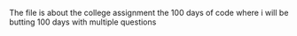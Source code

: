 The file is about the college assignment the 100 days of code where i  will be butting 100 days with multiple questions
